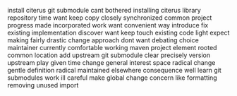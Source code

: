 install citerus git submodule cant bothered installing citerus library repository time want keep copy closely synchronized common project progress made incorporated work want convenient way introduce fix existing implementation discover want keep touch existing code light expect making fairly drastic change approach dont want debating choice maintainer currently comfortable working maven project element rooted common location add upstream git submodule clear precisely version upstream play given time change general interest space radical change gentle definition radical maintained elsewhere consequence well learn git submodules work ill careful make global change concern like formatting removing unused import